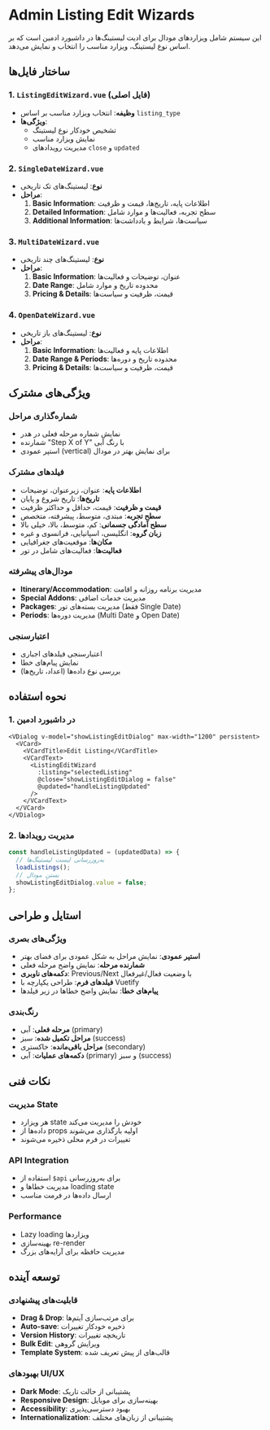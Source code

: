 # Admin Listing Edit Wizards

این سیستم شامل ویزاردهای مودال برای ادیت لیستینگ‌ها در داشبورد ادمین است که بر اساس نوع لیستینگ، ویزارد مناسب را انتخاب و نمایش می‌دهد.

## ساختار فایل‌ها

### 1. `ListingEditWizard.vue` (فایل اصلی)
- **وظیفه**: انتخاب ویزارد مناسب بر اساس `listing_type`
- **ویژگی‌ها**:
  - تشخیص خودکار نوع لیستینگ
  - نمایش ویزارد مناسب
  - مدیریت رویدادهای `close` و `updated`

### 2. `SingleDateWizard.vue`
- **نوع**: لیستینگ‌های تک تاریخی
- **مراحل**:
  1. **Basic Information**: اطلاعات پایه، تاریخ‌ها، قیمت و ظرفیت
  2. **Detailed Information**: سطح تجربه، فعالیت‌ها و موارد شامل
  3. **Additional Information**: سیاست‌ها، شرایط و یادداشت‌ها

### 3. `MultiDateWizard.vue`
- **نوع**: لیستینگ‌های چند تاریخی
- **مراحل**:
  1. **Basic Information**: عنوان، توضیحات و فعالیت‌ها
  2. **Date Range**: محدوده تاریخ و موارد شامل
  3. **Pricing & Details**: قیمت، ظرفیت و سیاست‌ها

### 4. `OpenDateWizard.vue`
- **نوع**: لیستینگ‌های باز تاریخی
- **مراحل**:
  1. **Basic Information**: اطلاعات پایه و فعالیت‌ها
  2. **Date Range & Periods**: محدوده تاریخ و دوره‌ها
  3. **Pricing & Details**: قیمت، ظرفیت و سیاست‌ها

## ویژگی‌های مشترک

### شماره‌گذاری مراحل
- نمایش شماره مرحله فعلی در هدر
- شمارنده "Step X of Y" با رنگ آبی
- استپر عمودی (vertical) برای نمایش بهتر در مودال

### فیلدهای مشترک
- **اطلاعات پایه**: عنوان، زیرعنوان، توضیحات
- **تاریخ‌ها**: تاریخ شروع و پایان
- **قیمت و ظرفیت**: قیمت، حداقل و حداکثر ظرفیت
- **سطح تجربه**: مبتدی، متوسط، پیشرفته، متخصص
- **سطح آمادگی جسمانی**: کم، متوسط، بالا، خیلی بالا
- **زبان گروه**: انگلیسی، اسپانیایی، فرانسوی و غیره
- **مکان‌ها**: موقعیت‌های جغرافیایی
- **فعالیت‌ها**: فعالیت‌های شامل در تور

### مودال‌های پیشرفته
- **Itinerary/Accommodation**: مدیریت برنامه روزانه و اقامت
- **Special Addons**: مدیریت خدمات اضافی
- **Packages**: مدیریت بسته‌های تور (فقط Single Date)
- **Periods**: مدیریت دوره‌ها (Multi Date و Open Date)

### اعتبارسنجی
- اعتبارسنجی فیلدهای اجباری
- نمایش پیام‌های خطا
- بررسی نوع داده‌ها (اعداد، تاریخ‌ها)

## نحوه استفاده

### 1. در داشبورد ادمین
```vue
<VDialog v-model="showListingEditDialog" max-width="1200" persistent>
  <VCard>
    <VCardTitle>Edit Listing</VCardTitle>
    <VCardText>
      <ListingEditWizard
        :listing="selectedListing"
        @close="showListingEditDialog = false"
        @updated="handleListingUpdated"
      />
    </VCardText>
  </VCard>
</VDialog>
```

### 2. مدیریت رویدادها
```javascript
const handleListingUpdated = (updatedData) => {
  // به‌روزرسانی لیست لیستینگ‌ها
  loadListings();
  // بستن مودال
  showListingEditDialog.value = false;
};
```

## استایل و طراحی

### ویژگی‌های بصری
- **استپر عمودی**: نمایش مراحل به شکل عمودی برای فضای بهتر
- **شمارنده مرحله**: نمایش واضح مرحله فعلی
- **دکمه‌های ناوبری**: Previous/Next با وضعیت فعال/غیرفعال
- **فیلدهای فرم**: طراحی یکپارچه با Vuetify
- **پیام‌های خطا**: نمایش واضح خطاها در زیر فیلدها

### رنگ‌بندی
- **مرحله فعلی**: آبی (primary)
- **مراحل تکمیل شده**: سبز (success)
- **مراحل باقی‌مانده**: خاکستری (secondary)
- **دکمه‌های عملیات**: آبی (primary) و سبز (success)

## نکات فنی

### مدیریت State
- هر ویزارد state خودش را مدیریت می‌کند
- داده‌ها از props اولیه بارگذاری می‌شوند
- تغییرات در فرم محلی ذخیره می‌شوند

### API Integration
- استفاده از `$api` برای به‌روزرسانی
- مدیریت خطاها و loading state
- ارسال داده‌ها در فرمت مناسب

### Performance
- Lazy loading ویزاردها
- بهینه‌سازی re-render
- مدیریت حافظه برای آرایه‌های بزرگ

## توسعه آینده

### قابلیت‌های پیشنهادی
- **Drag & Drop**: برای مرتب‌سازی آیتم‌ها
- **Auto-save**: ذخیره خودکار تغییرات
- **Version History**: تاریخچه تغییرات
- **Bulk Edit**: ویرایش گروهی
- **Template System**: قالب‌های از پیش تعریف شده

### بهبودهای UI/UX
- **Dark Mode**: پشتیبانی از حالت تاریک
- **Responsive Design**: بهینه‌سازی برای موبایل
- **Accessibility**: بهبود دسترسی‌پذیری
- **Internationalization**: پشتیبانی از زبان‌های مختلف











